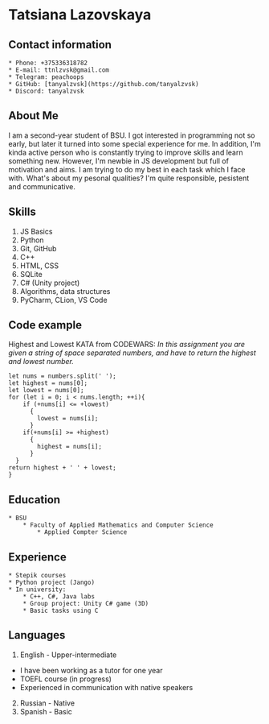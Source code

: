 # __Tatsiana Lazovskaya__
## Contact information
    * Phone: +375336318782
    * E-mail: ttnlzvsk@gmail.com
    * Telegram: peachoops
    * GitHub: [tanyalzvsk](https://github.com/tanyalzvsk)
    * Discord: tanyalzvsk
## About Me
I am a second-year student of BSU. I got interested in programming not so early, but later it turned into some special experience for me. In addition, I'm kinda active person who is constantly trying to improve skills and learn something new.  However, I'm newbie in JS development but full of motivation and aims. I am trying to do my best in each task which I face with. What's about my pesonal qualities? I'm quite responsible, pesistent and communicative.
## Skills
1. JS Basics
2. Python
3. Git, GitHub
4. C++
5. HTML, CSS
6. SQLite
7. C# (Unity project)
8. Algorithms, data structures
9. PyCharm, CLion, VS Code
## Code example
Highest and Lowest KATA from CODEWARS: *In this assignment you are given a string of space separated numbers, and have to return the highest and lowest number.*
```function highAndLow(numbers){
let nums = numbers.split(' ');
let highest = nums[0];
let lowest = nums[0];
for (let i = 0; i < nums.length; ++i){
    if (+nums[i] <= +lowest) 
      {
        lowest = nums[i]; 
      }
    if(+nums[i] >= +highest) 
      {
        highest = nums[i]; 
      }
  }
return highest + ' ' + lowest;
}
```
## Education
    * BSU
        * Faculty of Applied Mathematics and Computer Science
            * Applied Compter Science
## Experience 
    * Stepik courses
    * Python project (Jango)
    * In university:
        * C++, C#, Java labs
        * Group project: Unity C# game (3D)
        * Basic tasks using C
## Languages 
1. English - Upper-intermediate 
- I have been working as a tutor for one year 
- TOEFL course (in progress)
- Experienced in communication with native speakers
2. Russian - Native
3. Spanish - Basic 



